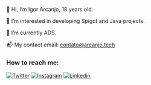 👋 Hi, I’m Igor Arcanjo, 18 years old.


👀 I’m interested in developing Spigot and Java projects.


🌱 I’m currently ADS.


📬 My contact email: contato@arcanjo.tech


### How to reach me:
[![Twitter](https://img.shields.io/badge/Twitter-1DA1F2?style=for-the-badge&logo=twitter&logoColor=white)](https://twitter.com/igorarcanj0)
[![Instagram](https://img.shields.io/badge/INSTAGRAM-E1306C?style=for-the-badge&logo=instagram&logoColor=white)](https://instagram.com/igoorarcanjo)
[![Linkedin](https://img.shields.io/badge/LINKEDIN-0e76a8?style=for-the-badge&logo=linkedin&logoColor=white)](https://www.linkedin.com/in/arcanjodev/)

